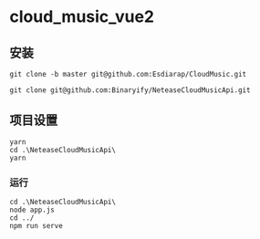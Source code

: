 # cloud_music_vue2

## 安装

```
git clone -b master git@github.com:Esdiarap/CloudMusic.git
```

```
git clone git@github.com:Binaryify/NeteaseCloudMusicApi.git
```

## 项目设置

```
yarn
cd .\NeteaseCloudMusicApi\
yarn
```

### 运行

```
cd .\NeteaseCloudMusicApi\
node app.js
cd ../
npm run serve
```
